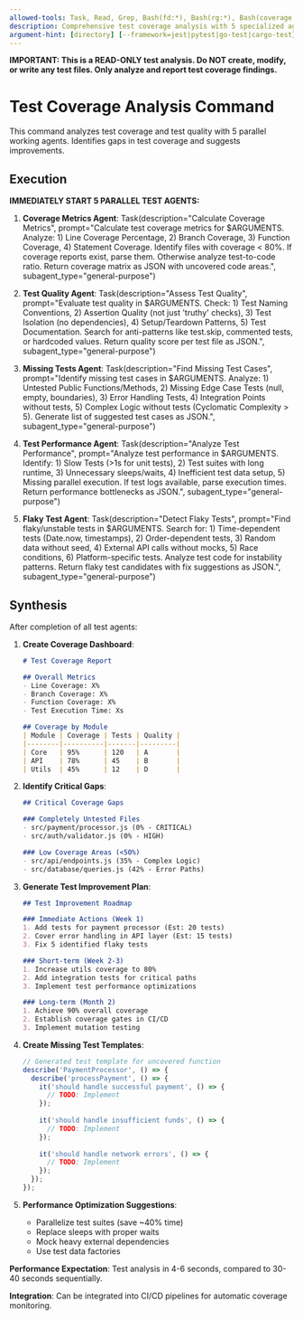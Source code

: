 ```yaml
---
allowed-tools: Task, Read, Grep, Bash(fd:*), Bash(rg:*), Bash(coverage:*), Bash(jest:*), Bash(pytest:*)
description: Comprehensive test coverage analysis with 5 specialized agents for test quality
argument-hint: [directory] [--framework=jest|pytest|go-test|cargo-test]
---
```


**IMPORTANT: This is a READ-ONLY test analysis. Do NOT create, modify, or write any test files. Only analyze and report test coverage findings.**

# Test Coverage Analysis Command

This command analyzes test coverage and test quality with 5 parallel working agents. Identifies gaps in test coverage and suggests improvements.

## Execution

**IMMEDIATELY START 5 PARALLEL TEST AGENTS:**

1. **Coverage Metrics Agent**: Task(description="Calculate Coverage Metrics", prompt="Calculate test coverage metrics for $ARGUMENTS. Analyze: 1) Line Coverage Percentage, 2) Branch Coverage, 3) Function Coverage, 4) Statement Coverage. Identify files with coverage < 80%. If coverage reports exist, parse them. Otherwise analyze test-to-code ratio. Return coverage matrix as JSON with uncovered code areas.", subagent_type="general-purpose")

2. **Test Quality Agent**: Task(description="Assess Test Quality", prompt="Evaluate test quality in $ARGUMENTS. Check: 1) Test Naming Conventions, 2) Assertion Quality (not just 'truthy' checks), 3) Test Isolation (no dependencies), 4) Setup/Teardown Patterns, 5) Test Documentation. Search for anti-patterns like test.skip, commented tests, or hardcoded values. Return quality score per test file as JSON.", subagent_type="general-purpose")

3. **Missing Tests Agent**: Task(description="Find Missing Test Cases", prompt="Identify missing test cases in $ARGUMENTS. Analyze: 1) Untested Public Functions/Methods, 2) Missing Edge Case Tests (null, empty, boundaries), 3) Error Handling Tests, 4) Integration Points without tests, 5) Complex Logic without tests (Cyclomatic Complexity > 5). Generate list of suggested test cases as JSON.", subagent_type="general-purpose")

4. **Test Performance Agent**: Task(description="Analyze Test Performance", prompt="Analyze test performance in $ARGUMENTS. Identify: 1) Slow Tests (>1s for unit tests), 2) Test suites with long runtime, 3) Unnecessary sleeps/waits, 4) Inefficient test data setup, 5) Missing parallel execution. If test logs available, parse execution times. Return performance bottlenecks as JSON.", subagent_type="general-purpose")

5. **Flaky Test Agent**: Task(description="Detect Flaky Tests", prompt="Find flaky/unstable tests in $ARGUMENTS. Search for: 1) Time-dependent tests (Date.now, timestamps), 2) Order-dependent tests, 3) Random data without seed, 4) External API calls without mocks, 5) Race conditions, 6) Platform-specific tests. Analyze test code for instability patterns. Return flaky test candidates with fix suggestions as JSON.", subagent_type="general-purpose")

## Synthesis

After completion of all test agents:

1. **Create Coverage Dashboard**:
   ```markdown
   # Test Coverage Report
   
   ## Overall Metrics
   - Line Coverage: X%
   - Branch Coverage: X%
   - Function Coverage: X%
   - Test Execution Time: Xs
   
   ## Coverage by Module
   | Module | Coverage | Tests | Quality |
   |--------|----------|-------|---------|
   | Core   | 95%      | 120   | A       |
   | API    | 78%      | 45    | B       |
   | Utils  | 45%      | 12    | D       |
   ```

2. **Identify Critical Gaps**:
   ```markdown
   ## Critical Coverage Gaps
   
   ### Completely Untested Files
   - src/payment/processor.js (0% - CRITICAL)
   - src/auth/validator.js (0% - HIGH)
   
   ### Low Coverage Areas (<50%)
   - src/api/endpoints.js (35% - Complex Logic)
   - src/database/queries.js (42% - Error Paths)
   ```

3. **Generate Test Improvement Plan**:
   ```markdown
   ## Test Improvement Roadmap
   
   ### Immediate Actions (Week 1)
   1. Add tests for payment processor (Est: 20 tests)
   2. Cover error handling in API layer (Est: 15 tests)
   3. Fix 5 identified flaky tests
   
   ### Short-term (Week 2-3)
   1. Increase utils coverage to 80%
   2. Add integration tests for critical paths
   3. Implement test performance optimizations
   
   ### Long-term (Month 2)
   1. Achieve 90% overall coverage
   2. Establish coverage gates in CI/CD
   3. Implement mutation testing
   ```

4. **Create Missing Test Templates**:
   ```javascript
   // Generated test template for uncovered function
   describe('PaymentProcessor', () => {
     describe('processPayment', () => {
       it('should handle successful payment', () => {
         // TODO: Implement
       });
       
       it('should handle insufficient funds', () => {
         // TODO: Implement
       });
       
       it('should handle network errors', () => {
         // TODO: Implement
       });
     });
   });
   ```

5. **Performance Optimization Suggestions**:
   - Parallelize test suites (save ~40% time)
   - Replace sleeps with proper waits
   - Mock heavy external dependencies
   - Use test data factories

**Performance Expectation**: Test analysis in 4-6 seconds, compared to 30-40 seconds sequentially.

**Integration**: Can be integrated into CI/CD pipelines for automatic coverage monitoring.